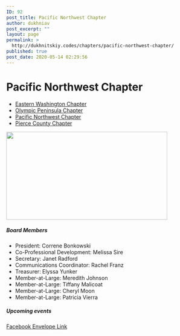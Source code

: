 ```yaml
---
ID: 92
post_title: Pacific Northwest Chapter
author: dukhniav
post_excerpt: ""
layout: page
permalink: >
  http://dukhnitskiy.codes/chapters/pacific-northwest-chapter/
published: true
post_date: 2020-05-14 02:29:56
---
```

<h1>Pacific Northwest Chapter</h1>		
				<nav data-toggle-icon="fas fa-align-justify fa-solid" data-close-icon="far fa-window-close fa-regular" data-full-width="yes"><ul id="menu-1-36ad449"><li id="menu-item-385"><a href="http://dukhnitskiy.codes/chapters/eastern-washington-chapter/" class = "hfe-menu-item">Eastern Washington Chapter</a></li>
<li id="menu-item-383"><a href="http://dukhnitskiy.codes/chapters/olympic-peninsula-chapter/" class = "hfe-menu-item">Olympic Peninsula Chapter</a></li>
<li id="menu-item-384"><a href="http://dukhnitskiy.codes/chapters/pacific-northwest-chapter/" class = "hfe-menu-item">Pacific Northwest Chapter</a></li>
<li id="menu-item-382"><a href="http://dukhnitskiy.codes/chapters/pierce-county-chapter/" class = "hfe-menu-item">Pierce County Chapter</a></li>
</ul></nav>              
										<img width="426" height="232" src="http://dukhnitskiy.codes/wp-content/uploads/2020/06/426_WAEYC_Northwest-Chapter.jpg" alt="" srcset="http://dukhnitskiy.codes/wp-content/uploads/2020/06/426_WAEYC_Northwest-Chapter.jpg 426w, http://dukhnitskiy.codes/wp-content/uploads/2020/06/426_WAEYC_Northwest-Chapter-300x163.jpg 300w" sizes="(max-width: 426px) 100vw, 426px" />											
		<h5>Board Members</h5><ul><li>President: Correne Bonkowski </li><li>Co-Professional Development: Melissa Sire</li><li>Secretary: Janet Radford</li><li>Communications Coordinator: Rachel Franz</li><li>Treasurer: Elyssa Yunker</li><li>Member-at-Large: Meredith Johnson</li><li>Member-at-Large: Tiffany Malicoat</li><li>Member-at-Large: Cheryl Moon</li><li>Member-at-Large: Patricia Vierra</li></ul><h5>Upcoming events</h5>		
							<a href="https://www.facebook.com/PacificNorthwestWAEYC" target="_blank" rel="noopener noreferrer">
					Facebook
									</a>
							<a href="mailto:pnwchapterwaeyc@gmail.com" target="_blank" rel="noopener noreferrer">
					Envelope
									</a>
							<a href="http://pnwearlylearning.org" target="_blank" rel="noopener noreferrer">
					Link
									</a>